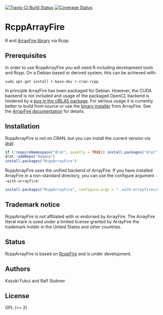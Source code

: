[![Travis-CI Build Status](https://travis-ci.org/daqana/rcpparrayfire.svg?branch=master)](https://travis-ci.org/daqana/rcpparrayfire)
[![Coverage Status](https://img.shields.io/codecov/c/github/daqana/rcpparrayfire/master.svg)](https://codecov.io/github/daqana/rcpparrayfire?branch=master)

# RcppArrayFire

R and [ArrayFire library](http://www.arrayfire.com/) via Rcpp.

## Prerequisites

In order to use RcppArrayFire you will need R including development tools and Rcpp.
On a Debian based or derived system, this can be achieved with:

```
sudo apt-get install r-base-dev r-cran-rcpp 
```

In principle ArrayFire has been packaged for Debian. However, the CUDA backend 
is not included  and usage of the packaged OpenCL backend is hindered by a 
[bug in the clBLAS package](https://bugs.debian.org/cgi-bin/bugreport.cgi?bug=881054). 
For serious usage it is currently better to build from source or use the 
[binary installer](http://arrayfire.com/download/) from ArrayFire. See the 
[ArrayFire documentation](http://arrayfire.org/docs/installing.htm) for details.


## Installation

RcppArrayFire is not on CRAN, but you can install the current version
via [drat](https://cran.r-project.org/package=drat):

```R
if (!requireNamespace("drat", quietly = TRUE)) install.packages("drat")
drat::addRepo("daqana")
install.packages("RcppArrayFire")
```

RcppArrayFire uses the unified backend of ArrayFire. If you have
installed ArrayFire in a non-standard directory, you can use the
configure argument `--with-arrayfire`:

```R
install.packages("RcppArrayFire", configure.args = "--with-arrayfire=/opt/arrayfire-3")
```

## Trademark notice

RcppArrayFire is not affiliated with or endorsed by ArrayFire. The
ArrayFire literal mark is used under a limited license granted by
ArrayFire the trademark holder in the United States and other countries.

## Status
RcppArrayFire is based on [RcppFire](https://github.com/kafku/RcppFire) and is under development.

## Authors

Kazuki Fukui and Ralf Stubner

## License

GPL (>= 2)
